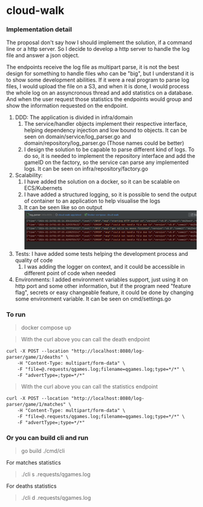 # cloud-walk


### Implementation detail

The proposal don't say how I should implement the solution, if a command line or a http server.
So I decide to develop a http server to handle the log file and answer a json object.

The endpoints receive the log file as multipart parse, it is not the best design for something to handle files who can be "big", 
but I understand it is to show some development abilities.
If it were a real program to parse log files, I would upload the file on a S3, and when it is done, I would process the whole log on an assyncronous thread and add statistics on a database.
And when the user request those statistics the endpoints would group and show the information requested on the endpoint.

1. DDD: The application is divided in infra/domain
   1. The service/handler objects implement their respective interface, helping dependency injection and low bound to objects. It can be seen on domain/service/log_parser.go and domain/repository/log_parser.go (Those names could be better)
   2. I design the solution to be capable to parse different kind of logs. To do so, it is needed to implement the repository interface and add the gameID on the factory, so the service can parse any implemented logs. It can be seen on infra/repository/factory.go
2. Scalability: 
   1. I have added the solution on a docker, so it can be scalable on ECS/Kubernets
   2. I have added a structured logging, so it is possible to send the output of container to an application to help visualise the logs
   3. It can be seen like so on output ![img.png](docs/img.png)
3. Tests: I have added some tests helping the development process and quality of code
   1. I was adding the logger on context, and it could be accessible in different point of code when needed
4. Environments: I added environment variables support, just using it on http port and some other information, but if the program need "feature flag", secrets or easy changeable feature, it could be done by changing some environment variable. It can be seen on cmd/settings.go

### To run
> docker compose up

> With the curl above you can call the death endpoint

```http request
curl -X POST --location "http://localhost:8080/log-parser/game/1/deaths" \
    -H "Content-Type: multipart/form-data" \
    -F "file=@.requests/qgames.log;filename=qgames.log;type=*/*" \
    -F "advertType=;type=*/*"
```

> With the curl above you can call the statistics endpoint
```http request
curl -X POST --location "http://localhost:8080/log-parser/game/1/matches" \
    -H "Content-Type: multipart/form-data" \
    -F "file=@.requests/qgames.log;filename=qgames.log;type=*/*" \
    -F "advertType=;type=*/*"
```


### Or you can build cli and run
> go build ./cmd/cli

For matches statistics 
> ./cli s .requests/qgames.log

For deaths statistics
> ./cli d .requests/qgames.log
